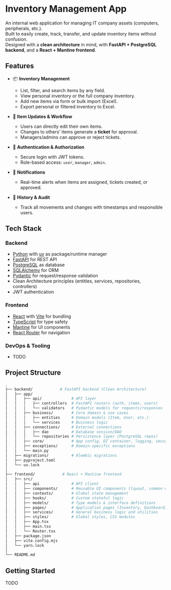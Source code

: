 # Inventory Management App

An internal web application for managing IT company assets (computers, peripherals, etc.).  
Built to easily create, track, transfer, and update inventory items without confusion.  
Designed with a **clean architecture** in mind, with **FastAPI + PostgreSQL backend**, and a **React + Mantine frontend**.

## Features

- 📦 **Inventory Management**
  - List, filter, and search items by any field.
  - View personal inventory or the full company inventory.
  - Add new items via form or bulk import (Excel).
  - Export personal or filtered inventory to Excel.

- 📝 **Item Updates & Workflow**
  - Users can directly edit their own items.
  - Changes to others’ items generate a **ticket** for approval.
  - Managers/admins can approve or reject tickets.

- 🔐 **Authentication & Authorization**
  - Secure login with JWT tokens.
  - Role-based access: `user`, `manager`, `admin`.

- 🔔 **Notifications**
  - Real-time alerts when items are assigned, tickets created, or approved.

- 📜 **History & Audit**
  - Track all movements and changes with timestamps and responsible users.

## Tech Stack

### Backend
- [Python](https://www.python.org/) with [uv](https://docs.astral.sh/uv/) as package/runtime manager
- [FastAPI](https://fastapi.tiangolo.com/) for REST API
- [PostgreSQL](https://www.postgresql.org/) as database
- [SQLAlchemy](https://www.sqlalchemy.org/) for ORM
- [Pydantic](https://docs.pydantic.dev/) for request/response validation
- Clean Architecture principles (entities, services, repositories, controllers)
- JWT authentication

### Frontend
- [React](https://react.dev/) with [Vite](https://vitejs.dev/) for bundling
- [TypeScript](https://www.typescriptlang.org/) for type safety
- [Mantine](https://mantine.dev/) for UI components
- [React Router](https://reactrouter.com/) for navigation

### DevOps & Tooling
- TODO

## Project Structure

```bash
.
├── backend/            # FastAPI backend (Clean Architecture)
│   ├── app/
│   │   ├── api/             # API layer
│   │   │   ├── controllers  # FastAPI routers (auth, items, users)
│   │   │   └── validators   # Pydantic models for requests/responses
│   │   ├── business/        # Core domain & use cases
│   │   │   ├── entities     # Domain models (Item, User, etc.)
│   │   │   └── services     # Business logic
│   │   ├── connections/     # External connections
│   │   │   ├── dao          # Database session/DAO
│   │   │   └── repositories # Persistence layer (PostgreSQL repos)
│   │   ├── core/            # App config, DI container, logging, security
│   │   ├── exceptions/      # Domain-specific exceptions
│   │   └── main.py
│   ├── migrations/          # Alembic migrations
│   ├── pyproject.toml
│   └── uv.lock
│
├── frontend/            # React + Mantine frontend
│   ├── src/
│   │   ├── api              # API client
│   │   ├── components/      # Reusable UI components (layout, common widgets)
│   │   ├── contexts/        # Global state management
│   │   ├── hooks/           # Custom stateful logic
│   │   ├── models/          # Type models & interface definitions
│   │   ├── pages/           # Application pages (Inventory, Dashboard, etc.)
│   │   ├── services/        # General business logic and utilities
│   │   ├── styles/          # Global styles, CSS modules
│   │   ├── App.tsx
│   │   ├── main.tsx
│   │   └── Router.tsx
│   ├── package.json
│   ├── vite.config.mjs
│   └── yarn.lock
│
└── README.md
```

## Getting Started

TODO
